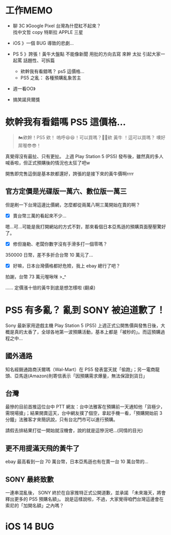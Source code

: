 # 工作MEMO

- 聊 3C 》Google Pixel 台灣為什麼紅不起來？  
找中文哲 copy
特斯拉
APPLE 三星

- iOS 》一個 BUG 導致的悲劇...

- PS 5 》誇張！黃牛大盤點
不能像新聞
用批的方向去寫
來幹 太扯
引起大家一起罵
話題性、可拆篇
  - 欸幹我有看錯嗎？ ps5 這價格...
  - PS5 之亂： 各種預購亂象苦主


- 週一看OO》

- 搞笑諾貝爾獎

# 欸幹我有看錯嗎 PS5 這價格...
  >  🏍欸幹！PS5 欸！ 嗚呼😆😆！可以買嗎？🤔🤔欸 黃牛 ！這可以買嗎？ 噢好屌喔😎😎！  
 

真覺得沒有最扯、只有更扯。
上週 Play Station 5 (PS5) 發布後，雖然真的多人喊香啦，但正式預購後的情況也太狂了吧w

開售即完售這倒是基本款都還好，誇張的是接下來的黃牛價啊rrrr

## 官方定價是光碟版一萬六、數位版一萬三
但是刷一下台灣這邊比價網，怎麼都從兩萬八啊三萬開始在賣的啊？
- [x]  賣台幣三萬的看起來不少...

嗯...可...可能是我打開網站的方式不對，那來看個日本亞馬遜的預購頁面壓壓驚好了。
- [x] 修但幾勒、老闆你數字沒有手滑多打一個零嗎？

350000 日幣，差不多折合台幣 10 萬元了...
- [x] 好嘛，日本台灣價格都好危險，我上 ebay 總行了吧？

拍謝，台幣 73 萬元喔啾咪 >_^

...... 定價漲十倍的黃牛到底是想怎樣啦 (翻桌)




# PS5 有多亂？ 亂到 SONY 被迫道歉了！
Sony 最新家用遊戲主機 Play Station 5 (PS5) 上週正式公開售價與發售日後，大概是真的太香了，全球各地第一波預購活動，基本上都是「被秒的」。而這預購過程之中...

## 國外通路
知名經銷通路商沃爾瑪（Wal-Mart）在 PS5 發表當天就「偷跑」；另一電商龍頭、亞馬遜(Amazon)則寄信表示「因預購需求爆量，無法保證到貨日」

## 台灣
最慘的目前首推這位台中 PTT 網友：台中法雅客在預購前一天通知他「貨極少，需現場搶」；結果開賣這天，台中網友撲了個空，拿起手機一看，「預購開始前 3 分鐘」法雅客才來簡訊說，只有台北門市可以進行預購。

請假去排結果打從一開始就沒機會，說的就是這慘況吧...(同情的目光)

## 更不用提滿天飛的黃牛了
ebay 最高看到一台 70 萬台幣，日本亞馬遜也有在賣一台 10 萬台幣的...


## SONY 最終致歉
一連串混亂後， SONY 終於在自家推特正式公開道歉，並承諾 「未來幾天，將會釋出更多的 PS5 預購名額」。
說是這樣說啦，不過，大家覺得咱們台灣這邊會在索尼的「加開名額」之內嗎？

# iOS 14 BUG


